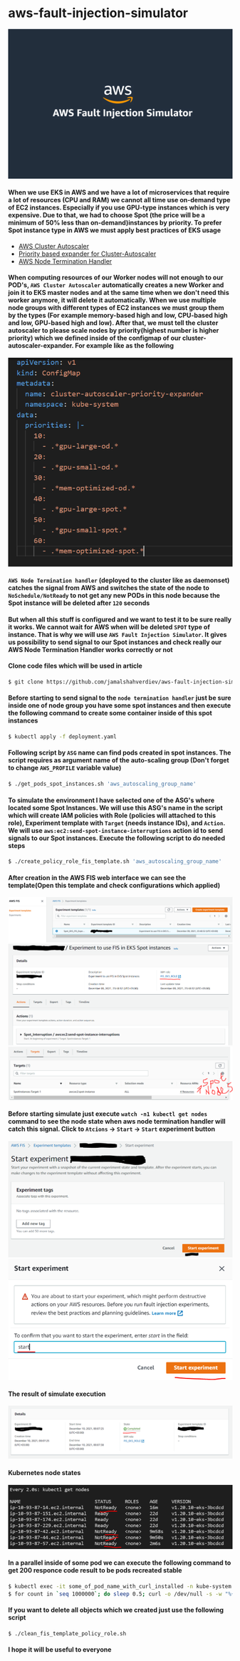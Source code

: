 # aws-fault-injection-simulator
![AWS_FIS](images/Amazon-FIS.png)

#### When we use EKS in AWS and we have a lot of microservices that require a lot of resources (CPU and RAM) we cannot all time use on-demand type of EC2 instances. Especially if you use GPU-type instances which is very expensive. Due to that, we had to choose Spot (the price will be a minimum of 50% less than on-demand)instances by priority. To prefer Spot instance type in AWS we must apply best practices of EKS usage

- [AWS Cluster Autoscaler](https://docs.aws.amazon.com/eks/latest/userguide/autoscaling.html#cluster-autoscaler)
- [Priority based expander for Cluster-Autoscaler](https://github.com/kubernetes/autoscaler/blob/master/cluster-autoscaler/expander/priority/readme.md)
- [AWS Node Termination Handler](https://github.com/aws/aws-node-termination-handler)

#### When computing resources of our Worker nodes will not enough to our POD's, `AWS Cluster Autoscaler` automatically creates a new Worker and join it to EKS master nodes and at the same time when we don't need this worker anymore, it will delete it automatically. When we use multiple node groups with different types of EC2 instances we must group them by the types (For example memory-based high and low, CPU-based high and low, GPU-based high and low). After that, we must tell the cluster autoscaler to please scale nodes by priority(highest number is higher priority) which we defined inside of the configmap of our cluster-autoscaler-expander. For example like as the following
![CA_EXPANDER](images/expander.png)

#### `AWS Node Termination handler` (deployed to the cluster like as daemonset) catches the signal from AWS and switches the state of the node to `NoSchedule/NotReady` to not get any new PODs in this node because the Spot instance will be deleted after `120` seconds

#### But when all this stuff is configured and we want to test it to be sure really it works. We cannot wait for AWS when will be deleted `SPOT` type of instance. That is why we will use `AWS Fault Injection Simulator`. It gives us possibility to send signal to our Spot instances and check really our  AWS Node Termination Handler works correctly or not

#### Clone code files which will be used in article

```bash
$ git clone https://github.com/jamalshahverdiev/aws-fault-injection-simulator.git
```

#### Before starting to send signal to the `node termination handler` just be sure inside one of node group you have some spot instances and then execute the following command to create some container inside of this spot instances

```bash 
$ kubectl apply -f deployment.yaml
```

#### Following script by `ASG` name can find pods created in spot instances. The script requires as argument name of the auto-scaling group (Don't forget to change `AWS_PROFILE` variable value)

```bash
$ ./get_pods_spot_instances.sh 'aws_autoscaling_group_name'
```

#### To simulate the environment I have selected one of the ASG's where located some Spot Instances. We will use this ASG's name in the script which will create IAM policies with Role (policies will attached to this role), Experiment template with `Target` (needs instance IDs), and `Action`. We will use `aws:ec2:send-spot-instance-interruptions` action id to send signals to our Spot instances. Execute the following script to do needed steps

```bash
$ ./create_policy_role_fis_template.sh 'aws_autoscaling_group_name'
```

#### After creation in the AWS FIS web interface we can see the template(Open this template and check configurations which applied)
![FIS_TEMP](images/AWS_FIS_Page.png)
![FIS_TEMP1](images/aws_fis_conf_page.png)
![FIS_TEMP1](images/spot_nodes.png)

#### Before starting simulate just execute `watch -n1 kubectl get nodes` command to see the node state when aws node termination handler will catch this signal. Click to `Atcions` -> `Start` -> `Start` experiment button
![START_EXPERIMENT](images/start_experiment.png)
![START_EXPERIMENT_ENTER](images/start_experiment_enter.png)

#### The result of simulate execution
![SIMULATE_RESULT](images/result_of_test.png)

#### Kubernetes node states
![KUBE_NODE_STATES](images/node_states.png)

#### In a parallel inside of some pod we can execute the following command to get 200 responce code result to be pods recreated stable

```bash
$ kubectl exec -it some_of_pod_name_with_curl_installed -n kube-system bash
$ for count in `seq 1000000`; do sleep 0.5; curl -o /dev/null -s -w "%{http_code}\n" http://fischeck.fischeck.svc.cluster.local:8080; done
```

#### If you want to delete all objects which we created just use the following script

```bash
$ ./clean_fis_template_policy_role.sh
```

#### I hope it will be useful to everyone

